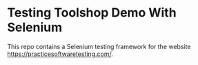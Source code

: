 # Testing Toolshop Demo With Selenium
This repo contains a Selenium testing framework for the website https://practicesoftwaretesting.com/.
